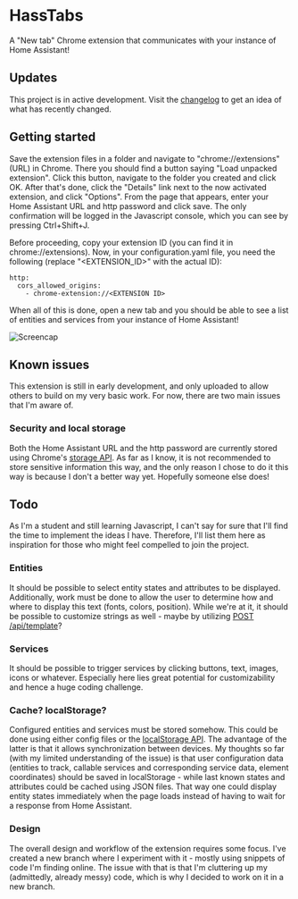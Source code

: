 # HassTabs

A "New tab" Chrome extension that communicates with your instance of Home Assistant!

## Updates

This project is in active development. Visit the [changelog](CHANGELOG.md) to get an idea of what has recently changed.

## Getting started

Save the extension files in a folder and navigate to "chrome://extensions" (URL) in Chrome. There you should find a button saying "Load unpacked extension". Click this button, navigate to the folder you created and click OK. After that's done, click the "Details" link next to the now activated extension, and click "Options". From the page that appears, enter your Home Assistant URL and http password and click save. The only confirmation will be logged in the Javascript console, which you can see by pressing Ctrl+Shift+J.

Before proceeding, copy your extension ID (you can find it in chrome://extensions). Now, in your configuration.yaml file, you need the following (replace "<EXTENSION_ID>" with the actual ID):

```
http:
  cors_allowed_origins:
    - chrome-extension://<EXTENSION ID>
```

When all of this is done, open a new tab and you should be able to see a list of entities and services from your instance of Home Assistant!

![Screencap](https://i.imgur.com/dqqLg3f.gif)

## Known issues

This extension is still in early development, and only uploaded to allow others to build on my very basic work. For now, there are two main issues that I'm aware of.

### Security and local storage

Both the Home Assistant URL and the http password are currently stored using Chrome's [storage API](https://developer.chrome.com/apps/storage). As far as I know, it is not recommended to store sensitive information this way, and the only reason I chose to do it this way is because I don't a better way yet. Hopefully someone else does!

## Todo

As I'm a student and still learning Javascript, I can't say for sure that I'll find the time to implement the ideas I have. Therefore, I'll list them here as inspiration for those who might feel compelled to join the project.

### Entities

It should be possible to select entity states and attributes to be displayed. Additionally, work must be done to allow the user to determine how and where to display this text (fonts, colors, position). While we're at it, it should be possible to customize strings as well - maybe by utilizing [POST /api/template](https://developers.home-assistant.io/docs/en/external_api_rest.html#post-api-template)?

### Services

It should be possible to trigger services by clicking buttons, text, images, icons or whatever. Especially here lies great potential for customizability and hence a huge coding challenge.

### Cache? localStorage?

Configured entities and services must be stored somehow. This could be done using either config files or the [localStorage API](https://developer.chrome.com/apps/storage). The advantage of the latter is that it allows synchronization between devices. My thoughts so far (with my limited understanding of the issue) is that user configuration data (entities to track, callable services and corresponding service data, element coordinates) should be saved in localStorage - while last known states and attributes could be cached using JSON files. That way one could display entity states immediately when the page loads instead of having to wait for a response from Home Assistant.

### Design

The overall design and workflow of the extension requires some focus. I've created a new branch where I experiment with it - mostly using snippets of code I'm finding online. The issue with that is that I'm cluttering up my (admittedly, already messy) code, which is why I decided to work on it in a new branch.
